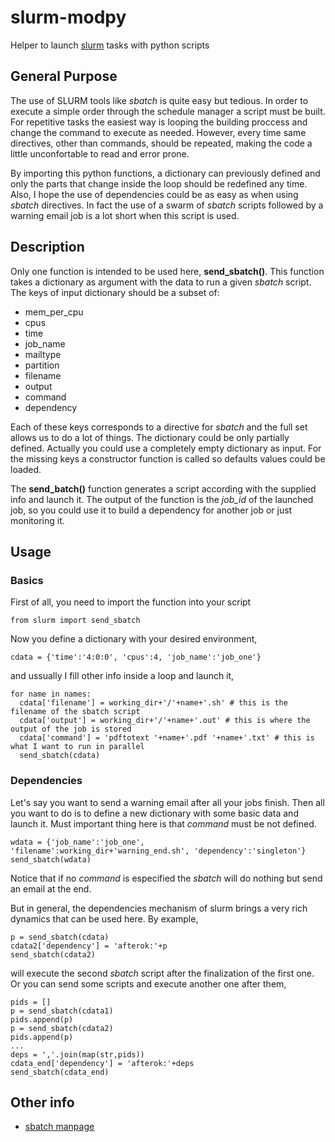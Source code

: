 # slurm-modpy
Helper to launch [slurm](https://slurm.schedmd.com/) tasks with python scripts

## General Purpose

The use of SLURM tools like *sbatch* is quite easy but tedious. In order to execute a simple order through the schedule manager a script must be built. For repetitive tasks the easiest way is looping the building proccess and change the command to execute as needed. However, every time same directives, other than commands, should be repeated, making the code a little unconfortable to read and error prone.

By importing this python functions, a dictionary can previously defined and only the parts that change inside the loop should be redefined any time. Also, I hope the use of dependencies could be as easy as when using *sbatch* directives. In fact the use of a swarm of *sbatch* scripts followed by a warning email job is a lot short when this script is used.

## Description

Only one function is intended to be used here, **send_sbatch()**. This function takes a dictionary as argument with the data to run a given *sbatch* script. The keys of input dictionary should be a subset of:

 - mem\_per\_cpu
 - cpus
 - time
 - job\_name
 - mailtype
 - partition
 - filename
 - output
 - command
 - dependency

Each of these keys corresponds to a directive for *sbatch* and the full set allows us to do a lot of things. The dictionary could be only partially defined. Actually you could use a completely empty dictionary as input. For the missing keys a constructor function is called so defaults values could be loaded. 

The **send_batch()** function generates a script according with the supplied info and launch it. The output of the function is the *job_id* of the launched job, so you could use it to build a dependency for another job or just monitoring it.

## Usage

### Basics

First of all, you need to import the function into your script

```
from slurm import send_sbatch
```

Now you define a dictionary with your desired environment,

```
cdata = {'time':'4:0:0', 'cpus':4, 'job_name':'job_one'}
```

and ussually I fill other info inside a loop and launch it,

```
for name in names:
  cdata['filename'] = working_dir+'/'+name+'.sh' # this is the filename of the sbatch script
  cdata['output'] = working_dir+'/'+name+'.out' # this is where the output of the job is stored
  cdata['command'] = 'pdftotext '+name+'.pdf '+name+'.txt' # this is what I want to run in parallel
  send_sbatch(cdata)
```

### Dependencies

Let's say you want to send a warning email after all your jobs finish. Then all you want to do is to define a new dictionary with some basic data and launch it. Must important thing here is that *command* must be not defined.

```
wdata = {'job_name':'job_one', 'filename':working_dir+'warning_end.sh', 'dependency':'singleton'}
send_sbatch(wdata)
```
Notice that if no *command* is especified the *sbatch* will do nothing but send an email at the end. 

But in general, the dependencies mechanism of slurm brings a very rich dynamics that can be used here. By example,

``` 
p = send_sbatch(cdata)
cdata2['dependency'] = 'afterok:'+p
send_sbatch(cdata2)
```

will execute the second *sbatch* script after the finalization of the first one. Or you can send some scripts and execute another one after them,

```
pids = []
p = send_sbatch(cdata1)
pids.append(p)
p = send_sbatch(cdata2)
pids.append(p)
...
deps = ','.join(map(str,pids))
cdata_end['dependency'] = 'afterok:'+deps
send_sbatch(cdata_end)
```

## Other info
 
 - [sbatch manpage](https://slurm.schedmd.com/sbatch.html)

